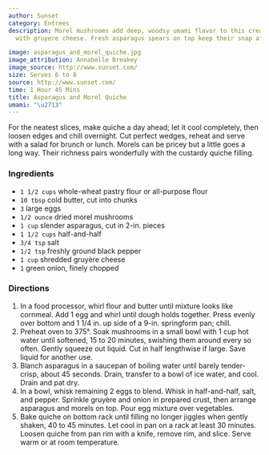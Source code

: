 ```yaml
---
author: Sunset
category: Entrees
description: Morel mushrooms add deep, woodsy umami flavor to this creamy quiche enriched
  with gruyere cheese. Fresh asparagus spears on top keep their snap after baking.

image: asparagus_and_morel_quiche.jpg
image_attribution: Annabelle Breakey
image_source: http://www.sunset.com/
size: Serves 6 to 8
source: http://www.sunset.com/
time: 1 Hour 45 Mins
title: Asparagus and Morel Quiche
umami: "\u2713"
---
```


  For the neatest slices, make quiche a day ahead; let it cool completely, then loosen
  edges and chill overnight. Cut perfect wedges, reheat and serve with a salad for brunch or lunch. Morels can be pricey but a little goes a long way. Their richness pairs wonderfully with the custardy quiche filling.

### Ingredients

* `1 1/2 cups` whole-wheat pastry flour or all-purpose flour
* `10 tbsp` cold butter, cut into chunks
* `3` large eggs
* `1/2 ounce` dried morel mushrooms
* `1 cup` slender asparagus, cut in 2-in. pieces
* `1 1/2 cups` half-and-half
* `3/4 tsp` salt
* `1/2 tsp` freshly ground black pepper
* `1 cup` shredded gruyère cheese
* `1` green onion, finely chopped

### Directions

1. In a food processor, whirl flour and butter until mixture looks like cornmeal. Add 1 egg and whirl until dough holds together. Press evenly over bottom and 1 1/4 in. up side of a 9-in. springform pan; chill.
2. Preheat oven to 375°. Soak mushrooms in a small bowl with 1 cup hot water until softened, 15 to 20 minutes, swishing them around every so often. Gently squeeze out liquid. Cut in half lengthwise if large. Save liquid for another use.
3. Blanch asparagus in a saucepan of boiling water until barely tender-crisp, about 45 seconds. Drain, transfer to a bowl of ice water, and cool. Drain and pat dry.
4. In a bowl, whisk remaining 2 eggs to blend. Whisk in half-and-half, salt, and pepper. Sprinkle gruyère and onion in prepared crust, then arrange asparagus and morels on top. Pour egg mixture over vegetables.
5. Bake quiche on bottom rack until filling no longer jiggles when gently shaken, 40 to 45 minutes. Let cool in pan on a rack at least 30 minutes. Loosen quiche from pan rim with a knife, remove rim, and slice. Serve warm or at room temperature.